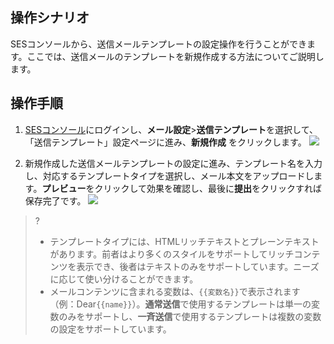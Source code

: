 ## 操作シナリオ
SESコンソールから、送信メールテンプレートの設定操作を行うことができます。ここでは、送信メールのテンプレートを新規作成する方法についてご説明します。

## 操作手順
1. [SESコンソール](https://console.cloud.tencent.com/ses/domain)にログインし、**メール設定**>**送信テンプレート**を選択して、「送信テンプレート」設定ページに進み、**新規作成** をクリックします。
![](https://main.qcloudimg.com/raw/d857206e82427fc3313660237880b2ef.png)

2. 新規作成した送信メールテンプレートの設定に進み、テンプレート名を入力し、対応するテンプレートタイプを選択し、メール本文をアップロードします。**プレビュー**をクリックして効果を確認し、最後に**提出**をクリックすれば保存完了です。
![](https://main.qcloudimg.com/raw/56f4d929563e2aeeace698b9b80b61e2.png)
>?
>- テンプレートタイプには、HTMLリッチテキストとプレーンテキストがあります。前者はより多くのスタイルをサポートしてリッチコンテンツを表示でき、後者はテキストのみをサポートしています。ニーズに応じて使い分けることができます。
>- メールコンテンツに含まれる変数は、`{{変数名}}`で表示されます（例：Dear`{{name}}`）。**通常送信**で使用するテンプレートは単一の変数のみをサポートし、**一斉送信**で使用するテンプレートは複数の変数の設定をサポートしています。
